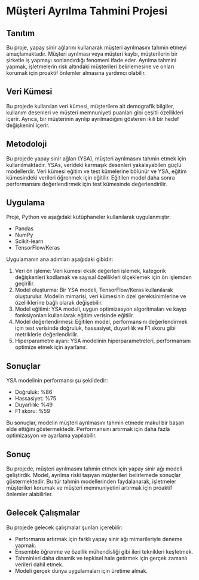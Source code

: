 # Müşteri Ayrılma Tahmini Projesi

## Tanıtım
Bu proje, yapay sinir ağlarını kullanarak müşteri ayrılmasını tahmin etmeyi amaçlamaktadır. Müşteri ayrılması veya müşteri kaybı, müşterilerin bir şirketle iş yapmayı sonlandırdığı fenomeni ifade eder. Ayrılma tahmini yapmak, işletmelerin risk altındaki müşterileri belirlemesine ve onları korumak için proaktif önlemler almasına yardımcı olabilir.

## Veri Kümesi
Bu projede kullanılan veri kümesi, müşterilere ait demografik bilgiler, kullanım desenleri ve müşteri memnuniyeti puanları gibi çeşitli özellikleri içerir. Ayrıca, bir müşterinin ayrılıp ayrılmadığını gösteren ikili bir hedef değişkenini içerir.

## Metodoloji
Bu projede yapay sinir ağları (YSA), müşteri ayrılmasını tahmin etmek için kullanılmaktadır. YSAs, verideki karmaşık desenleri yakalayabilen güçlü modellerdir. Veri kümesi eğitim ve test kümelerine bölünür ve YSA, eğitim kümesindeki verileri öğrenmek için eğitilir. Eğitilen model daha sonra performansını değerlendirmek için test kümesinde değerlendirilir.

## Uygulama
Proje, Python ve aşağıdaki kütüphaneler kullanılarak uygulanmıştır:
- Pandas
- NumPy
- Scikit-learn
- TensorFlow/Keras

Uygulamanın ana adımları aşağıdaki gibidir:
1. Veri ön işleme: Veri kümesi eksik değerleri işlemek, kategorik değişkenleri kodlamak ve sayısal özellikleri ölçeklemek için ön işlemden geçirilir.
2. Model oluşturma: Bir YSA modeli, TensorFlow/Keras kullanılarak oluşturulur. Modelin mimarisi, veri kümesinin özel gereksinimlerine ve özelliklerine bağlı olarak değişebilir.
3. Model eğitimi: YSA modeli, uygun optimizasyon algoritmaları ve kayıp fonksiyonları kullanılarak eğitim verisinde eğitilir.
4. Model değerlendirmesi: Eğitilen model, performansını değerlendirmek için test verisinde doğruluk, hassasiyet, duyarlılık ve F1 skoru gibi metriklerle değerlendirilir.
5. Hiperparametre ayarı: YSA modelinin hiperparametreleri, performansını optimize etmek için ayarlanır.

## Sonuçlar
YSA modelinin performansı şu şekildedir:
- Doğruluk: %86
- Hassasiyet: %75
- Duyarlılık: %49
- F1 skoru: %59

Bu sonuçlar, modelin müşteri ayrılmasını tahmin etmede makul bir başarı elde ettiğini göstermektedir. Performansını artırmak için daha fazla optimizasyon ve ayarlama yapılabilir.

## Sonuç
Bu projede, müşteri ayrılmasını tahmin etmek için yapay sinir ağı modeli geliştirdik. Model, ayrılma riski taşıyan müşterileri belirlemede sonuçlar göstermektedir. Bu tür tahmin modellerinden faydalanarak, işletmeler müşterileri korumak ve müşteri memnuniyetini artırmak için proaktif önlemler alabilirler.

## Gelecek Çalışmalar
Bu projede gelecek çalışmalar şunları içerebilir:
- Performansı artırmak için farklı yapay sinir ağı mimarileriyle deneme yapmak.
- Ensemble öğrenme ve özellik mühendisliği gibi ileri teknikleri keşfetmek.
- Tahminleri daha dinamik ve tepkisel hale getirmek için gerçek zamanlı verileri dahil etmek.
- Modeli gerçek dünya uygulamaları için üretime almak.
